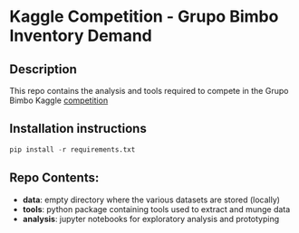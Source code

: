 # Kaggle Competition - Grupo Bimbo Inventory Demand

## Description
This repo contains the analysis and tools required to compete in the Grupo Bimbo Kaggle [competition](https://www.kaggle.com/c/grupo-bimbo-inventory-demand)

## Installation instructions
```python
pip install -r requirements.txt
```

## Repo Contents:
- **data**: empty directory where the various datasets are stored (locally)
- **tools**: python package containing tools used to extract and munge data
- **analysis**: jupyter notebooks for exploratory analysis and prototyping

